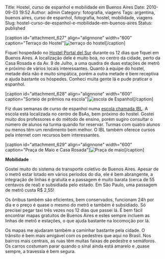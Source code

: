 Title: Hostel, curso de espanhol e mobilidade em Buenos Aires
Date: 2010-09-03 19:52
Author: admin
Category: fotografia, viagens
Tags: argentina, buenos aires, curso de espanhol, fotografia, hostel, mobilidade, viagens
Slug: hostel-curso-de-espanhol-e-mobilidade-em-buenos-aires
Status: published

[caption id="attachment\_627" align="alignnone" width="600"
caption="Terraço do
Hostel"]![](http://images.wille.blog.br/kdk_0867.jpg "terraço do hostel")[/caption]

Fiquei hospedado no [Hostel Portal del
Sur](http://www.portaldelsurba.com.ar) durante os 12 dias que fiquei em
Buenos Aires. A localização dele é muito boa, no centro da cidade, perto
da Casa Rosada e da Av. 9 de Julho, a uma quadra de duas estações de
metrô e próximo de vários locais interessantes. Quanto à equipe do
hostel, metade dela não é muito simpática, porém a outra metade é bem
receptiva e ajuda bastante os hóspedes. Conheci muita gente lá e pude
praticar o espanhol.

[caption id="attachment\_628" align="alignnone" width="600"
caption="Sorteio de prêmios na
escola"]![](http://images.wille.blog.br/kdk_0752.jpg "escola de Espanhol")[/caption]

Fiz duas semanas de curso de espanhol numa [escola chamada
IBL](http://www.ibl.com.ar). A escola está localizada no centro de BsAs,
bem próximo do hostel. Gostei muito dos professores e do método de
ensino, porém sugiro consultar o número de alunos na turma quando for
reservar. Turmas com quatro alunos ou menos têm um rendimento bem
melhor. O IBL também oferece cursos pela internet com recursos bem
interessantes.

[caption id="attachment\_629" align="alignnone" width="600"
caption="Praça de Maio e Casa
Rosada"]![](http://images.wille.blog.br/kdk_0744.jpg "Praça de maio")[/caption]

**Mobilidade**

Gostei muito do sistema de transporte coletivo de Buenos Aires. Apesar
de o metrô estar lotado em vários períodos do dia, ele é bem abrangente,
a integração de linhas é gratuita e a passagem é muito barata (cerca de
55 centavos de real) e subsidiada pelo estado. Em São Paulo, uma
passagem de metrô custa R\$ 2,55!

Os ônibus também são eficientes, bem conservados, funcionam 24h por dia
e o preço é quase o mesmo do metrô e também é subsidiado. Só precisei
pegar taxi três vezes nos 12 dias que passei lá. É bem fácil encontrar
mapas gratuitos de Buenos Aires e estes sempre incluem as linhas de
metrô e estações, o que ajuda bastante na locomoção por lá.

Os mapas me ajudaram também a caminhar bastante pela cidade. O trânsito
é bem mais amigável com os pedestres que aqui no Brasil. Nos bairros
mais centrais, as ruas têm muitas faixas de pedestre e semáforos. Os
carros costumam parar quando o sinal ainda está amarelo e ,quase sempre,
a travessia é bem segura.
